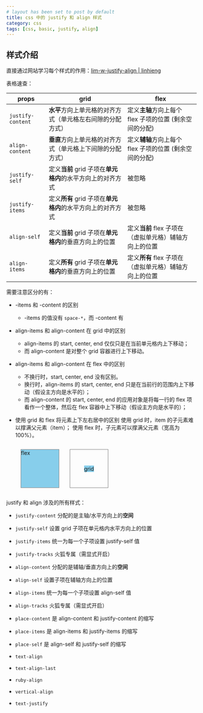 ```yaml
---
# layout has been set to post by default
title: css 中的 justify 和 align 样式
category: css
tags: [css, basic, justify, align]
---
```


## 样式介绍

直接通过网站学习每个样式的作用：[lim-w-justify-align | linhieng](https://blog.linhieng.com/lim-w-justify-align/)

表格速查：

| props             | grid                                                       | flex                                                    |
| ----------------- | ---------------------------------------------------------- | ------------------------------------------------------- |
| `justify-content` | **水平**方向上单元格的对齐方式（单元格左右间隙的分配方式） | 定义**主轴**方向上每个 flex 子项的位置 (剩余空间的分配) |
| `align-content`   | **垂直**方向上单元格的对齐方式（单元格上下间隙的分配方式） | 定义**辅轴**方向上每个 flex 子项的位置 (剩余空间的分配) |
| `justify-self`    | 定义**当前** grid 子项在**单元格内**的水平方向上的对齐方式 | 被忽略                                                  |
| `justify-items`   | 定义**所有** grid 子项在**单元格内**的水平方向上的对齐方式 | 被忽略                                                  |
| `align-self`      | 定义**当前** grid 子项在**单元格内**的垂直方向上的位置     | 定义**当前** flex 子项在（虚拟单元格）辅轴方向上的位置  |
| `align-items`     | 定义**所有** grid 子项在**单元格内**的垂直方向上的位置     | 定义**所有** flex 子项在（虚拟单元格）辅轴方向上的位置  |

需要注意区分的有：

- -items 和 -content 的区别
  - -items 的值没有 `space-*`，而 -content 有

- align-items 和 align-content 在 grid 中的区别
  - align-items 的 start, center, end 仅仅只是在当前单元格内上下移动；
  - 而 align-content 是对整个 grid 容器进行上下移动。

- align-items 和 align-content 在 flex 中的区别
  - 不换行时，start, center, end 没有区别。
  - 换行时，align-items 的 start, center, end 只是在当前行的范围内上下移动（假设主方向是水平的）；
  - 而 align-content 的 start, center, end 的应用对象是将每一行的 flex 项看作一个整体，然后在 flex 容器中上下移动（假设主方向是水平的）；

- 使用 grid 和 flex 将元素上下左右居中的区别
    使用 grid 时，item 的子元素难以撑满父元素（item）；
    使用 flex 时，子元素可以撑满父元素（宽高为 100%）。

    <main>
        <div class="flex-container">
            <div class="flex-item"> flex </div>
        </div>
        <div class="grid-container">
            <div class="grid-item"> grid </div>
        </div>
    </main>
    <style>
        main {
            display: flex;
        }
        [class$=container] {
            width: 100px;
            height: 100px;
            margin: 15px;
            outline: 1px solid gray;
            & [class$=item] {
                width: 100%;
                height: 100%;
                background-color: skyblue;
            }
        }

        .flex-container {
            display: flex;
            place-content: center;
            place-items: center;
        }
        .grid-container {
            display: grid;
            place-content: center;
            place-items: center;
        }
    </style>

justify 和 align 涉及的所有样式：

- `justify-content` 分配的是主轴/水平方向上的**空间**
- `justify-self` 设置 grid 子项在单元格内水平方向上的位置
- `justify-items` 统一为每一个子项设置 justify-self 值
- `justify-tracks` 火狐专属（需显式开启）

- `align-content` 分配的是辅轴/垂直方向上的**空间**
- `align-self` 设置子项在辅轴方向上的位置
- `align-items` 统一为每一个子项设置 align-self 值
- `align-tracks` 火狐专属（需显式开启）

- `place-content` 是 align-content 和 justify-content 的缩写
- `place-items` 是 align-items 和 justify-items 的缩写
- `place-self` 是 align-self 和 justify-self 的缩写

- `text-align`
- `text-align-last`
- `ruby-align`
- `vertical-align`
- `text-justify`
